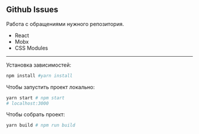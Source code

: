 ## Github Issues
Работа с обращениями нужного репозитория.
- React
- Mobx
- CSS Modules
---
Установка зависимостей:
```bash
npm install #yarn install
```
Чтобы запустить проект локально:
```bash
yarn start # npm start
# localhost:3000
```

Чтобы собрать проект:
```bash
yarn build # npm run build
```
